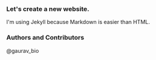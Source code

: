 ### Let's create a new website.

I'm using Jekyll because Markdown is easier than HTML.

### Authors and Contributors
@gaurav_bio
